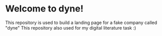 # Welcome to dyne!

This repository is used to build a landing page for a fake company called "dyne"
This repository also used for my digital literature task :)